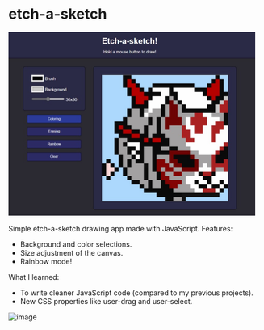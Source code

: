 # etch-a-sketch

![Example](img/example.png)

Simple etch-a-sketch drawing app made with JavaScript. 
Features:
- Background and color selections.
- Size adjustment of the canvas.
- Rainbow mode!

What I learned:
- To write cleaner JavaScript code (compared to my previous projects).
- New CSS properties like user-drag and user-select.

![image](https://github.com/user-attachments/assets/ac81a58c-dcef-410a-aea3-335cd5edd1e7)
